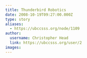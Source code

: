 ```yaml
---
title: Thunderbird Robotics 
date: 2008-10-19T09:27:00.000Z
type: story
aliases:
  - https://ubccsss.org/node/1109
author:
  username: Christopher Head
  link: https://ubccsss.org/user/2
images:
---
```


